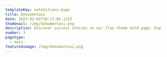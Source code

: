 ```yaml
---
templateKey: exhibitions-page
title: Dokumentasi
date: 2023-03-02T10:17:05.133Z
thumbnail: /img/dokumentasi.png
description: Discover success stories on our Clay theme Sold page. Explore our achievements and see how we turn visions into realities.
number: 3
pagetype:
  - main
featuredimage: /img/dokumentasi.png
---
```



